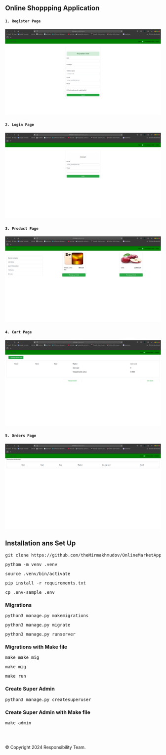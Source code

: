 ## Online Shoppping Application
#### `1. Register Page`
![img_2.png](img_2.png)
#### `2. Login Page`
![img_1.png](img_1.png)
#### `3. Product Page`
![img.png](img.png)
#### `4. Cart Page`
![img_3.png](img_3.png)
#### `5. Orders Page`
![img_4.png](img_4.png)

## Installation ans Set Up
<pre>git clone https://github.com/theMirmakhmudov/OnlineMarketApplication.git</pre>
<pre>pythom -m venv .venv</pre>
<pre>source .venv/bin/activate</pre>
<pre>pip install -r requirements.txt</pre>
<pre>cp .env-sample .env</pre>
### Migrations
<pre>python3 manage.py makemigrations</pre>
<pre>python3 manage.py migrate</pre>
<pre>python3 manage.py runserver</pre>

### Migrations with Make file
<pre>make make_mig</pre>
<pre>make mig</pre>
<pre>make run</pre>

### Create Super Admin

<pre>python3 manage.py createsuperuser</pre>

### Create Super Admin with Make file

<pre>make admin</pre>
<br><br>

<footer>© Copyright 2024 Responsibility Team.</footer>
